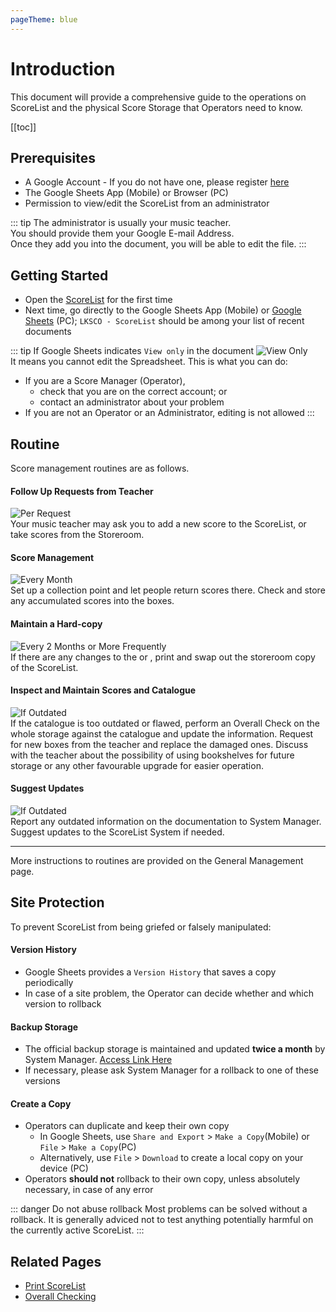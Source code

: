 ```yaml
---
pageTheme: blue
---
```


# Introduction
This document will provide a comprehensive guide to the operations on ScoreList and the physical Score Storage that Operators need to know.

[[toc]]

## Prerequisites
* A Google Account - If you do not have one, please register [here](https://accounts.google.com)
* The Google Sheets App (Mobile) or Browser (PC)
* Permission to view/edit the ScoreList from an administrator

::: tip
The administrator is usually your music teacher.  
You should provide them your Google E-mail Address.  
Once they add you into the document, you will be able to edit the file.
:::

## Getting Started
* Open the [ScoreList](https://docs.google.com/spreadsheets/d/1V9uz-5N4GwmD1HQnuxjBj8iRKLUyiTaKfq2_NeQBZmo/edit?usp=sharing) for the first time
* Next time, go directly to the Google Sheets App (Mobile) or [Google Sheets](https://docs.google.com/spreadsheets) (PC); `LKSCO - ScoreList` should be among your list of recent documents

::: tip If Google Sheets indicates `View only` in the document
![View Only](/doc/assets/img/view-only.png)  
It means you cannot edit the Spreadsheet. This is what you can do:  
* If you are a Score Manager (Operator),  
  * check that you are on the correct account; or  
  * contact an administrator about your problem
* If you are not an Operator or an Administrator, editing is not allowed
:::

## Routine
Score management routines are as follows.  
#### Follow Up Requests from Teacher
![Per Request](https://img.shields.io/badge/Per-Request-important?style=for-the-badge)  
Your music teacher may ask you to add a new score to the ScoreList, or take scores from the Storeroom.  
#### Score Management
![Every Month](https://img.shields.io/badge/Once%20(or%20more)%20per-1%20month-yellow?style=for-the-badge)  
Set up a collection point and let people return scores there. Check and store any accumulated scores into the boxes.  
#### Maintain a Hard-copy
![Every 2 Months or More Frequently](https://img.shields.io/badge/Once%20(or%20more)%20per-2%20months-yellowgreen?style=for-the-badge)  
If there are any changes to the <regular-score-list /> or <special-score-list />, print and swap out the storeroom copy of the ScoreList.  
#### Inspect and Maintain Scores and Catalogue
![If Outdated](https://img.shields.io/badge/If-Outdated-critical?style=for-the-badge)  
If the catalogue is too outdated or flawed, perform an Overall Check on the whole storage against the catalogue and update the information. Request for new boxes from the teacher and replace the damaged ones. Discuss with the teacher about the possibility of using bookshelves for future storage or any other favourable upgrade for easier operation.  
#### Suggest Updates
![If Outdated](https://img.shields.io/badge/If-Outdated-critical?style=for-the-badge)  
Report any outdated information on the documentation to System Manager. Suggest updates to the ScoreList System if needed.  

---
More instructions to routines are provided on the General Management page.

## Site Protection
To prevent ScoreList from being griefed or falsely manipulated:
#### Version History
* Google Sheets provides a `Version History` that saves a copy periodically
* In case of a site problem, the Operator can decide whether and which version to rollback
#### Backup Storage
* The official backup storage is maintained and updated **twice a month** by System Manager. [Access Link Here](https://drive.google.com/drive/folders/1_fp5PVgriJ9VGYI0rtV-D4Elmc4CJ_fZ?usp=sharing)
* If necessary, please ask System Manager for a rollback to one of these versions
#### Create a Copy
* Operators can duplicate and keep their own copy
  * In Google Sheets, use `Share and Export` > `Make a Copy`(Mobile) or `File` > `Make a Copy`(PC)
  * Alternatively, use `File` > `Download` to create a local copy on your device (PC)
* Operators **should not** rollback to their own copy, unless absolutely necessary, in case of any error  

::: danger Do not abuse rollback
Most problems can be solved without a rollback. It is generally adviced not to test anything potentially harmful on the currently active ScoreList.
:::

## Related Pages
* [Print ScoreList](./general-management#print-scorelist)
* [Overall Checking](./general-management#overall-checking)